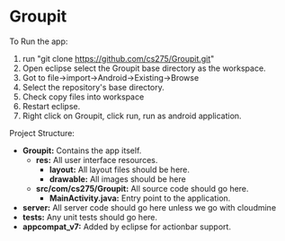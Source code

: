 Groupit
=======

To Run the app:
 1. run "git clone https://github.com/cs275/Groupit.git"
 2. Open eclipse select the Groupit base directory as the workspace.
 3. Got to  file->import->Android->Existing->Browse
 4. Select the repository's base directory.
 4. Check copy files into workspace
 5. Restart eclipse.
 6. Right click on Groupit, click run, run as android application.


Project Structure: 
* **Groupit:** Contains the app itself.
  * **res:** All user interface resources.
    * **layout:** All layout files should be here.
    * **drawable:** All images should be here
  * **src/com/cs275/Groupit:** All source code should go here.
    * **MainActivity.java:** Entry point to the application.
* **server:** All server code should go here unless we go with cloudmine
* **tests:** Any unit tests should go here.
* **appcompat_v7:** Added by eclipse for actionbar support.



